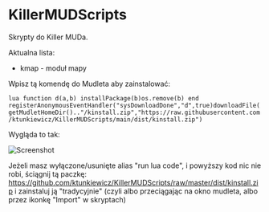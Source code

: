 # KillerMUDScripts

Skrypty do Killer MUDa.

Aktualna lista:
- kmap - moduł mapy

Wpisz tą komendę do Mudleta aby zainstalować:

`lua function d(a,b) installPackage(b)os.remove(b) end registerAnonymousEventHandler("sysDownloadDone","d",true)downloadFile(getMudletHomeDir().."/kinstall.zip","https://raw.githubusercontent.com/ktunkiewicz/KillerMUDScripts/main/dist/kinstall.zip")`

Wygląda to tak:

![Screenshot](https://github.com/ktunkiewicz/KillerMUDScripts/blob/master/screenshot.png?raw=true)

Jeżeli masz wyłączone/usunięte alias "run lua code", i powyższy kod nic nie robi, ściągnij tą paczkę: 
https://github.com/ktunkiewicz/KillerMUDScripts/raw/master/dist/kinstall.zip
i zainstaluj ją "tradycyjnie" (czyli albo przeciągając na okno mudleta, albo przez ikonkę "Import" w skryptach)
